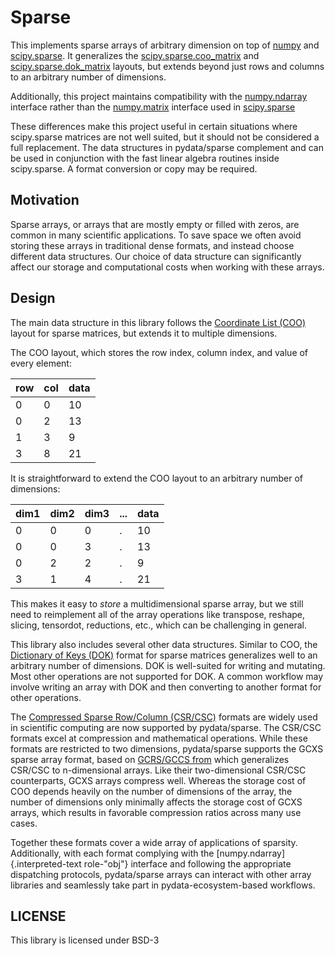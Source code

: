 # Sparse

This implements sparse arrays of arbitrary dimension on top of
[numpy](https://numpy.org/doc/stable/reference/index.html#module-numpy) and
[scipy.sparse](https://docs.scipy.org/doc/scipy/reference/sparse.html#module-scipy.sparse). It generalizes the
[scipy.sparse.coo_matrix](https://docs.scipy.org/doc/scipy/reference/generated/scipy.sparse.coo_matrix.html#scipy.sparse.coo_matrix) and
[scipy.sparse.dok_matrix](https://docs.scipy.org/doc/scipy/reference/generated/scipy.sparse.dok_matrix.html#scipy.sparse.dok_matrix) layouts, but
extends beyond just rows and columns to an arbitrary number of
dimensions.

Additionally, this project maintains compatibility with the
[numpy.ndarray](https://numpy.org/doc/stable/reference/generated/numpy.ndarray.html#numpy.ndarray) interface rather than the
[numpy.matrix](https://numpy.org/doc/stable/reference/generated/numpy.matrix.html#numpy.matrix) interface used in
[scipy.sparse](https://docs.scipy.org/doc/scipy/reference/sparse.html#module-scipy.sparse)

These differences make this project useful in certain situations where
scipy.sparse matrices are not well suited, but it should not be
considered a full replacement. The data structures in pydata/sparse
complement and can be used in conjunction with the fast linear algebra
routines inside scipy.sparse. A format conversion or copy may be
required.

## Motivation

Sparse arrays, or arrays that are mostly empty or filled with zeros, are
common in many scientific applications. To save space we often avoid
storing these arrays in traditional dense formats, and instead choose
different data structures. Our choice of data structure can
significantly affect our storage and computational costs when working
with these arrays.

## Design

The main data structure in this library follows the [Coordinate List
(COO)](https://en.wikipedia.org/wiki/Sparse_matrix#Coordinate_list_(COO))
layout for sparse matrices, but extends it to multiple dimensions.

The COO layout, which stores the row index, column index, and value of
every element:


| row | col | data |
|-----|-----|------|
|   0 |   0 |   10 |
|   0 |   2 |   13 |
|   1 |   3 |   9  |
|   3 |   8 |   21 |

It is straightforward to extend the COO layout to an arbitrary number of
dimensions:


| dim1 | dim2 | dim3 | \... | data |
|------|------|------|------|------|
|   0  |   0  |   0  |   .  |   10 |
|   0  |   0  |   3  |   .  |   13 |
|   0  |   2  |   2  |   .  |   9  |
|   3  |   1  |   4  |   .  |   21 |

This makes it easy to *store* a multidimensional sparse array, but we
still need to reimplement all of the array operations like transpose,
reshape, slicing, tensordot, reductions, etc., which can be challenging
in general.

This library also includes several other data structures. Similar to
COO, the [Dictionary of Keys
(DOK)](https://en.wikipedia.org/wiki/Sparse_matrix#Dictionary_of_keys_(DOK))
format for sparse matrices generalizes well to an arbitrary number of
dimensions. DOK is well-suited for writing and mutating. Most other
operations are not supported for DOK. A common workflow may involve
writing an array with DOK and then converting to another format for
other operations.

The [Compressed Sparse Row/Column
(CSR/CSC)](https://en.wikipedia.org/wiki/Sparse_matrix#Compressed_sparse_column_(CSC_or_CCS))
formats are widely used in scientific computing are now supported by
pydata/sparse. The CSR/CSC formats excel at compression and mathematical
operations. While these formats are restricted to two dimensions,
pydata/sparse supports the GCXS sparse array format, based on [GCRS/GCCS
from](https://ieeexplore.ieee.org/abstract/document/7237032/similar#similar)
which generalizes CSR/CSC to n-dimensional arrays. Like their
two-dimensional CSR/CSC counterparts, GCXS arrays compress well. Whereas
the storage cost of COO depends heavily on the number of dimensions of
the array, the number of dimensions only minimally affects the storage
cost of GCXS arrays, which results in favorable compression ratios
across many use cases.

Together these formats cover a wide array of applications of sparsity.
Additionally, with each format complying with the
[numpy.ndarray]{.interpreted-text role-"obj"} interface and following
the appropriate dispatching protocols, pydata/sparse arrays can interact
with other array libraries and seamlessly take part in
pydata-ecosystem-based workflows.

## LICENSE

This library is licensed under BSD-3

